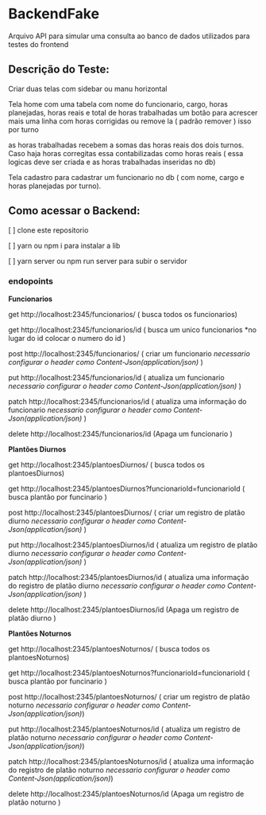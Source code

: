 # BackendFake
Arquivo API para simular uma consulta ao banco de dados utilizados para testes do frontend

## Descrição do Teste:

Criar duas telas com sidebar ou manu horizontal

Tela home com uma tabela com nome do funcionario, cargo, horas planejadas, horas reais e total de horas trabalhadas
um botão para acrescer mais uma linha com horas corrigidas ou remove la ( padrão remover )
isso por turno

as horas trabalhadas recebem a somas das horas reais dos dois turnos. Caso haja horas corregitas essa contabilizadas como horas reais ( essa logicas deve ser criada e as horas trabalhadas inseridas no db)

Tela cadastro para cadastrar um funcionario no db ( com nome, cargo e horas planejadas por turno).

## Como acessar o Backend:

[ ] clone este repositorio

[ ] yarn ou npm i para instalar a lib

[ ] yarn server ou npm run server para subir o servidor

### endopoints

**Funcionarios**

get http://localhost:2345/funcionarios/
( busca todos os funcionarios)

get http://localhost:2345/funcionarios/id
( busca um unico funcionarios *no lugar do id colocar o numero do id )

post http://localhost:2345/funcionarios/
( criar um funcionario *necessario configurar o header como Content-Json(application/json)* )

put http://localhost:2345/funcionarios/id
( atualiza um funcionario *necessario configurar o header como Content-Json(application/json)* )

patch http://localhost:2345/funcionarios/id
( atualiza uma informação do funcionario *necessario configurar o header como Content-Json(application/json)* )

delete http://localhost:2345/funcionarios/id
(Apaga um funcionario )

**Plantões Diurnos**

get http://localhost:2345/plantoesDiurnos/
( busca todos os plantoesDiurnos)

get http://localhost:2345/plantoesDiurnos?funcionarioId=funcionarioId
( busca plantão por funcinario )

post http://localhost:2345/plantoesDiurnos/
( criar um registro de platão diurno *necessario configurar o header como Content-Json(application/json)* )

put http://localhost:2345/plantoesDiurnos/id
( atualiza um registro de platão diurno *necessario configurar o header como Content-Json(application/json)* )

patch http://localhost:2345/plantoesDiurnos/id
( atualiza uma informação do registro de platão diurno *necessario configurar o header como Content-Json(application/json)* )

delete http://localhost:2345/plantoesDiurnos/id
(Apaga um registro de platão diurno )

**Plantões Noturnos**

get http://localhost:2345/plantoesNoturnos/
( busca todos os plantoesNoturnos)

get http://localhost:2345/plantoesNoturnos?funcionarioId=funcionarioId
( busca plantão por funcinario )

post http://localhost:2345/plantoesNoturnos/
( criar um registro de platão noturno *necessario configurar o header como Content-Json(application/json)*)

put http://localhost:2345/plantoesNoturnos/id
( atualiza um registro de platão noturno *necessario configurar o header como Content-Json(application/json)*)

patch http://localhost:2345/plantoesNoturnos/id
( atualiza uma informação do registro de platão noturno *necessario configurar o header como Content-Json(application/json)*)

delete http://localhost:2345/plantoesNoturnos/id
(Apaga um registro de platão noturno )
